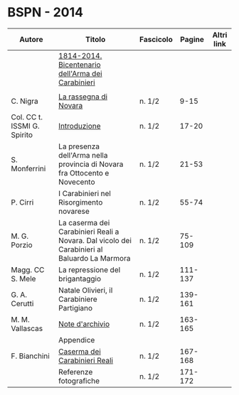 # BSPN - 2014

| Autore                      | Titolo                                                                                       | Fascicolo | Pagine  | Altri link |
|-----------------------------|----------------------------------------------------------------------------------------------|-----------|---------|------------|
|                             | [1814-2014. Bicentenario dell'Arma dei Carabinieri](http://www.ssno.it/BSPNo/bspn_2014.html) 
|                             |                                                                                              |           |
| C. Nigra                    | [La rassegna di Novara](http://www.ssno.it/BSPNo/bspn_2014.html#01)                          | n. 1/2    | 9-15    |            |
| Col. CC t. ISSMI G. Spirito | [Introduzione](http://www.ssno.it/BSPNo/bspn_2014.html#02)                                   | n. 1/2    | 17-20   |            |
| S. Monferrini               | La presenza dell'Arma nella provincia di Novara fra Ottocento e Novecento                    | n. 1/2    | 21-53   |            |
| P. Cirri                    | I Carabinieri nel Risorgimento novarese                                                      | n. 1/2    | 55-74   |            |
| M. G. Porzio                | La caserma dei Carabinieri Reali a Novara. Dal vicolo dei Carabinieri al Baluardo La Marmora | n. 1/2    | 75-109  |            |
| Magg. CC S. Mele            | La repressione del brigantaggio                                                              | n. 1/2    | 111-137 |            |
| G. A. Cerutti               | Natale Olivieri, il Carabiniere Partigiano                                                   | n. 1/2    | 139-161 |            |
| M. M. Vallascas             | [Note d'archivio](http://www.ssno.it/BSPNo/bspn_2014.html#08)                                | n. 1/2    | 163-165 |            |
|                             | Appendice                                                                                    |           |         |            |
| F. Bianchini                | [Caserma dei Carabinieri Reali](http://www.ssno.it/BSPNo/bspn_2014.html#09)                  | n. 1/2    | 167-168 |            |
|                             | Referenze fotografiche                                                                       | n. 1/2    | 171-172 |            |
